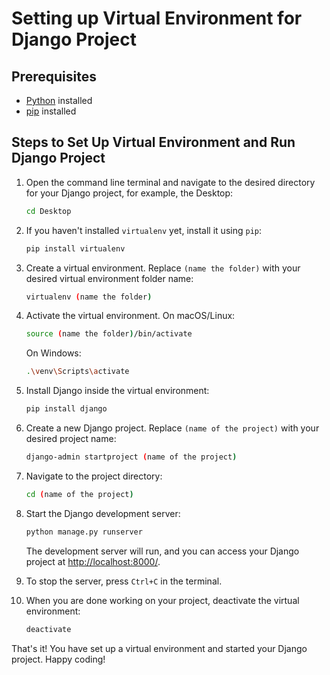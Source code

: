 # Setting up Virtual Environment for Django Project

## Prerequisites
- [Python](https://www.python.org/downloads/) installed
- [pip](https://pip.pypa.io/en/stable/installation/) installed

## Steps to Set Up Virtual Environment and Run Django Project

1. Open the command line terminal and navigate to the desired directory for your Django project, for example, the Desktop:

    ```bash
    cd Desktop
    ```

2. If you haven't installed `virtualenv` yet, install it using `pip`:

    ```bash
    pip install virtualenv
    ```

3. Create a virtual environment. Replace `(name the folder)` with your desired virtual environment folder name:

    ```bash
    virtualenv (name the folder)
    ```

4. Activate the virtual environment. On macOS/Linux:

    ```bash
    source (name the folder)/bin/activate
    ```

    On Windows:

    ```bash
    .\venv\Scripts\activate
    ```

5. Install Django inside the virtual environment:

    ```bash
    pip install django
    ```

6. Create a new Django project. Replace `(name of the project)` with your desired project name:

    ```bash
    django-admin startproject (name of the project)
    ```

7. Navigate to the project directory:

    ```bash
    cd (name of the project)
    ```

8. Start the Django development server:

    ```bash
    python manage.py runserver
    ```

   The development server will run, and you can access your Django project at [http://localhost:8000/](http://localhost:8000/).

9. To stop the server, press `Ctrl+C` in the terminal.

10. When you are done working on your project, deactivate the virtual environment:

    ```bash
    deactivate
    ```

That's it! You have set up a virtual environment and started your Django project. Happy coding!
